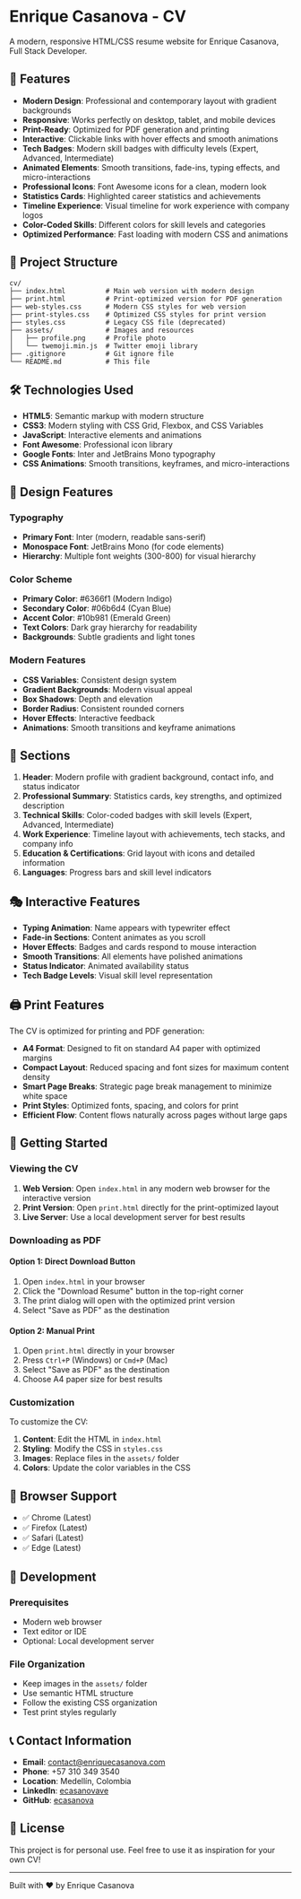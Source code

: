 # Enrique Casanova - CV

A modern, responsive HTML/CSS resume website for Enrique Casanova, Full Stack Developer.

## 🚀 Features

- **Modern Design**: Professional and contemporary layout with gradient backgrounds
- **Responsive**: Works perfectly on desktop, tablet, and mobile devices
- **Print-Ready**: Optimized for PDF generation and printing
- **Interactive**: Clickable links with hover effects and smooth animations
- **Tech Badges**: Modern skill badges with difficulty levels (Expert, Advanced, Intermediate)
- **Animated Elements**: Smooth transitions, fade-ins, typing effects, and micro-interactions
- **Professional Icons**: Font Awesome icons for a clean, modern look
- **Statistics Cards**: Highlighted career statistics and achievements
- **Timeline Experience**: Visual timeline for work experience with company logos
- **Color-Coded Skills**: Different colors for skill levels and categories
- **Optimized Performance**: Fast loading with modern CSS and animations

## 📁 Project Structure

```text
cv/
├── index.html          # Main web version with modern design
├── print.html          # Print-optimized version for PDF generation
├── web-styles.css      # Modern CSS styles for web version
├── print-styles.css    # Optimized CSS styles for print version
├── styles.css          # Legacy CSS file (deprecated)
├── assets/             # Images and resources
│   ├── profile.png     # Profile photo
│   └── twemoji.min.js  # Twitter emoji library
├── .gitignore          # Git ignore file
└── README.md           # This file
```

## 🛠️ Technologies Used

- **HTML5**: Semantic markup with modern structure
- **CSS3**: Modern styling with CSS Grid, Flexbox, and CSS Variables
- **JavaScript**: Interactive elements and animations
- **Font Awesome**: Professional icon library
- **Google Fonts**: Inter and JetBrains Mono typography
- **CSS Animations**: Smooth transitions, keyframes, and micro-interactions

## 🎨 Design Features

### Typography

- **Primary Font**: Inter (modern, readable sans-serif)
- **Monospace Font**: JetBrains Mono (for code elements)
- **Hierarchy**: Multiple font weights (300-800) for visual hierarchy

### Color Scheme

- **Primary Color**: #6366f1 (Modern Indigo)
- **Secondary Color**: #06b6d4 (Cyan Blue)  
- **Accent Color**: #10b981 (Emerald Green)
- **Text Colors**: Dark gray hierarchy for readability
- **Backgrounds**: Subtle gradients and light tones

### Modern Features

- **CSS Variables**: Consistent design system
- **Gradient Backgrounds**: Modern visual appeal
- **Box Shadows**: Depth and elevation
- **Border Radius**: Consistent rounded corners
- **Hover Effects**: Interactive feedback
- **Animations**: Smooth transitions and keyframe animations

## 📄 Sections

1. **Header**: Modern profile with gradient background, contact info, and status indicator
2. **Professional Summary**: Statistics cards, key strengths, and optimized description
3. **Technical Skills**: Color-coded badges with skill levels (Expert, Advanced, Intermediate)
4. **Work Experience**: Timeline layout with achievements, tech stacks, and company info
5. **Education & Certifications**: Grid layout with icons and detailed information
6. **Languages**: Progress bars and skill level indicators

## 🎭 Interactive Features

- **Typing Animation**: Name appears with typewriter effect
- **Fade-in Sections**: Content animates as you scroll
- **Hover Effects**: Badges and cards respond to mouse interaction
- **Smooth Transitions**: All elements have polished animations
- **Status Indicator**: Animated availability status
- **Tech Badge Levels**: Visual skill level representation

## 🖨️ Print Features

The CV is optimized for printing and PDF generation:

- **A4 Format**: Designed to fit on standard A4 paper with optimized margins
- **Compact Layout**: Reduced spacing and font sizes for maximum content density
- **Smart Page Breaks**: Strategic page break management to minimize white space
- **Print Styles**: Optimized fonts, spacing, and colors for print
- **Efficient Flow**: Content flows naturally across pages without large gaps

## 🚀 Getting Started

### Viewing the CV

1. **Web Version**: Open `index.html` in any modern web browser for the interactive version
2. **Print Version**: Open `print.html` directly for the print-optimized layout
3. **Live Server**: Use a local development server for best results

### Downloading as PDF

#### Option 1: Direct Download Button
1. Open `index.html` in your browser
2. Click the "Download Resume" button in the top-right corner
3. The print dialog will open with the optimized print version
4. Select "Save as PDF" as the destination

#### Option 2: Manual Print
1. Open `print.html` directly in your browser
2. Press `Ctrl+P` (Windows) or `Cmd+P` (Mac)
3. Select "Save as PDF" as the destination
4. Choose A4 paper size for best results

### Customization

To customize the CV:

1. **Content**: Edit the HTML in `index.html`
2. **Styling**: Modify the CSS in `styles.css`
3. **Images**: Replace files in the `assets/` folder
4. **Colors**: Update the color variables in the CSS

## 📱 Browser Support

- ✅ Chrome (Latest)
- ✅ Firefox (Latest)
- ✅ Safari (Latest)
- ✅ Edge (Latest)

## 🔧 Development

### Prerequisites

- Modern web browser
- Text editor or IDE
- Optional: Local development server

### File Organization

- Keep images in the `assets/` folder
- Use semantic HTML structure
- Follow the existing CSS organization
- Test print styles regularly

## 📞 Contact Information

- **Email**: <contact@enriquecasanova.com>
- **Phone**: +57 310 349 3540
- **Location**: Medellín, Colombia
- **LinkedIn**: [ecasanovave](https://www.linkedin.com/in/ecasanovave/)
- **GitHub**: [ecasanova](https://github.com/ecasanova)

## 📄 License

This project is for personal use. Feel free to use it as inspiration for your own CV!

---

Built with ❤️ by Enrique Casanova
